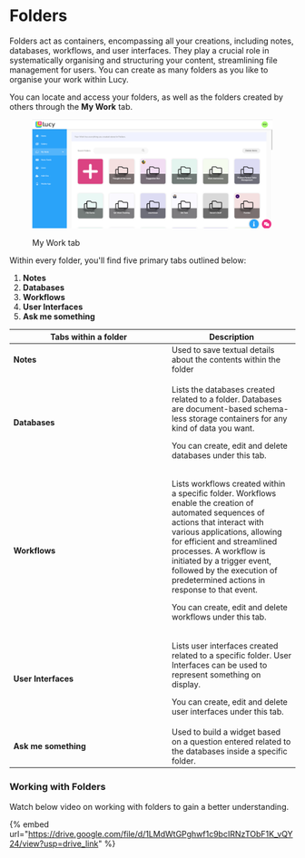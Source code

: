 # Folders

Folders act as containers, encompassing all your creations, including notes, databases, workflows, and user interfaces. They play a crucial role in systematically organising and structuring your content, streamlining file management for users. You can create as many folders as you like to organise your work within Lucy.

You can locate and access your folders, as well as the folders created by others through the **My Work** tab.

<figure><img src="../.gitbook/assets/LC_Projects_S1.png" alt=""><figcaption><p>My Work tab</p></figcaption></figure>



Within every folder, you'll find five primary tabs outlined below:

1. **Notes**
2. **Databases**
3. **Workflows**
4. **User Interfaces**
5. **Ask me something**



<table><thead><tr><th width="265">Tabs within a folder</th><th>Description</th></tr></thead><tbody><tr><td><strong>Notes</strong></td><td>Used to save textual details about the contents within the folder</td></tr><tr><td><strong>Databases</strong></td><td><p>Lists the databases created related to a folder. Databases are document-based schema-less storage containers for any kind of data you want. </p><p></p><p>You can create, edit and delete databases under this tab.</p></td></tr><tr><td><strong>Workflows</strong></td><td><p>Lists workflows created within a specific folder. Workflows enable the creation of automated sequences of actions that interact with various applications, allowing for efficient and streamlined processes. A workflow is initiated by a trigger event, followed by the execution of predetermined actions in response to that event. </p><p></p><p>You can create, edit and delete workflows under this tab. </p></td></tr><tr><td><strong>User Interfaces</strong></td><td><p>Lists user interfaces created related to a specific folder. User Interfaces can be used to represent something on display. </p><p></p><p>You can create, edit and delete user interfaces under this tab.</p></td></tr><tr><td><strong>Ask me something</strong></td><td>Used to build a widget based on a question entered related to the databases inside a specific folder.</td></tr></tbody></table>

### Working with Folders

Watch below video on working with folders to gain a better understanding.

{% embed url="https://drive.google.com/file/d/1LMdWtGPghwf1c9bcIRNzTObF1K_vQY24/view?usp=drive_link" %}
